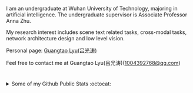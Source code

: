 I am an undergraduate at Wuhan University of Technology, majoring in artificial intelligence. The undergraduate supervisor is Associate Professor Anna Zhu.

My research interest includes scene text related tasks, cross-modal tasks, network architecture design and low level vision. 

Personal page: [Guangtao Lyu(吕光涛)](https://guangtaolyu.github.io/)

Feel free to contact me at Guangtao Lyu(吕光涛)([1004392768@qq.com](mailto:1004392768@qq.com))
#
<details>
<summary>
   Some of my Github Public Stats :octocat:
</summary><br>
<p>
    <img align="center" src="https://github-readme-stats.vercel.app/api?username=guangtaolyu&show_icons=true&icon_color=CE1D2D&text_color=718096&bg_color=ffffff&hide_title=true" />
</p>

   #
</details>



<!--
**GuangtaoLyu/GuangtaoLyu** is a ✨ _special_ ✨ repository because its `README.md` (this file) appears on your GitHub profile.

<img align="right" src="https://github-readme-stats.vercel.app/api?username=guangtaolyu&show_icons=true&icon_color=CE1D2D&text_color=718096&bg_color=ffffff&hide_title=true" />

Here are some ideas to get you started:

- 🔭 I’m currently working on ...
- 🌱 I’m currently learning ...
- 👯 I’m looking to collaborate on ...
- 🤔 I’m looking for help with ...
- 💬 Ask me about ...
- 📫 How to reach me: ...
- 😄 Pronouns: ...
- ⚡ Fun fact: ...
-->
